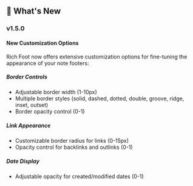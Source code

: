 ## 🎉 What's New

### v1.5.0
#### New Customization Options
Rich Foot now offers extensive customization options for fine-tuning the appearance of your note footers:

##### Border Controls
- Adjustable border width (1-10px)
- Multiple border styles (solid, dashed, dotted, double, groove, ridge, inset, outset)
- Border opacity control (0-1)

##### Link Appearance
- Customizable border radius for links (0-15px)
- Opacity control for backlinks and outlinks (0-1)

##### Date Display
- Adjustable opacity for created/modified dates (0-1)
